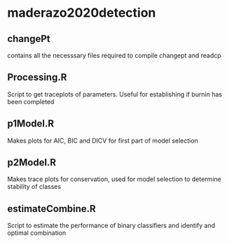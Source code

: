 # maderazo2020detection

## changePt
contains all the necesssary files required to compile changept and readcp

## Processing.R
Script to get traceplots of parameters. Useful for establishing if burnin has been completed

## p1Model.R
Makes plots for AIC, BIC and DICV for first part of model selection

## p2Model.R
Makes trace plots for conservation, used for model selection to determine stability of classes

## estimateCombine.R
Script to estimate the performance of binary classifiers and identify and optimal combination